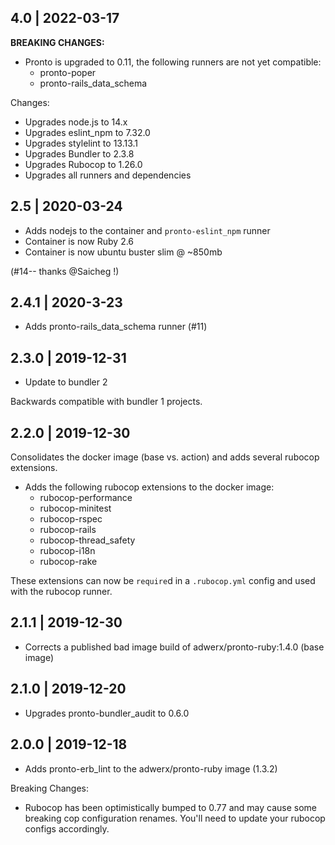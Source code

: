 4.0 | 2022-03-17
---

**BREAKING CHANGES:**

 * Pronto is upgraded to 0.11, the following runners are not yet compatible:
   - pronto-poper
   - pronto-rails_data_schema

Changes:

 * Upgrades node.js to 14.x
 * Upgrades eslint_npm to 7.32.0
 * Upgrades stylelint to 13.13.1
 * Upgrades Bundler to 2.3.8
 * Upgrades Rubocop to 1.26.0
 * Upgrades all runners and dependencies

2.5 | 2020-03-24
---

 * Adds nodejs to the container and `pronto-eslint_npm` runner
 * Container is now Ruby 2.6
 * Container is now ubuntu buster slim @ ~850mb

(#14-- thanks @Saicheg !)

2.4.1 | 2020-3-23
---

 * Adds pronto-rails_data_schema runner (#11)

2.3.0 | 2019-12-31
---

 * Update to bundler 2

 Backwards compatible with bundler 1 projects.

2.2.0 | 2019-12-30
---

Consolidates the docker image (base vs. action) and adds several rubocop extensions.

 * Adds the following rubocop extensions to the docker image:
   * rubocop-performance
   * rubocop-minitest
   * rubocop-rspec
   * rubocop-rails
   * rubocop-thread_safety
   * rubocop-i18n
   * rubocop-rake

These extensions can now be `require`d in a `.rubocop.yml` config and used with the rubocop runner.

2.1.1 | 2019-12-30
---

 * Corrects a published bad image build of adwerx/pronto-ruby:1.4.0 (base image)

2.1.0 | 2019-12-20
---

 * Upgrades pronto-bundler_audit to 0.6.0

2.0.0 | 2019-12-18
---

 * Adds pronto-erb_lint to the adwerx/pronto-ruby image (1.3.2)

Breaking Changes:

- Rubocop has been optimistically bumped to 0.77 and may cause some breaking cop configuration renames. You'll need to update your rubocop configs accordingly.
